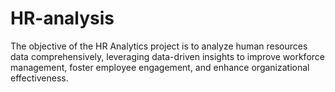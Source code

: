 # HR-analysis
The objective of the HR Analytics project is to analyze human resources data comprehensively, leveraging data-driven insights to improve workforce management, foster employee engagement, and enhance organizational effectiveness.
